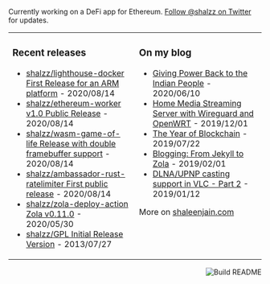 Currently working on a DeFi app for Ethereum. [Follow @shalzz on Twitter](https://twitter.com/shalzzj) for updates.

<table><tr><td valign="top" style="width: 50%;">

### Recent releases
<!-- recent_releases starts -->
* [shalzz/lighthouse-docker First Release for an ARM platform](https://github.com/shalzz/lighthouse-docker/releases/tag/v0.1) - 2020/08/14
* [shalzz/ethereum-worker v1.0 Public Release](https://github.com/shalzz/ethereum-worker/releases/tag/v1.0) - 2020/08/14
* [shalzz/wasm-game-of-life Release with double framebuffer support](https://github.com/shalzz/wasm-game-of-life/releases/tag/v1.0) - 2020/08/14
* [shalzz/ambassador-rust-ratelimiter First public release](https://github.com/shalzz/ambassador-rust-ratelimiter/releases/tag/v0.2) - 2020/08/14
* [shalzz/zola-deploy-action Zola v0.11.0](https://github.com/shalzz/zola-deploy-action/releases/tag/v0.11.0) - 2020/05/30
* [shalzz/GPL Initial Release Version](https://github.com/shalzz/GPL/releases/tag/v1.00) - 2013/07/27
<!-- recent_releases ends -->
</td><td valign="top" style="width: 50%;">

### On my blog
<!-- blog starts -->
* [Giving Power Back to the Indian People](https://shaleenjain.com/blog/federal-system-india/) - 2020/06/10
* [Home Media Streaming Server with Wireguard and OpenWRT](https://shaleenjain.com/blog/streaming-server/) - 2019/12/01
* [The Year of Blockchain](https://shaleenjain.com/blog/the-year-of-blockchain/) - 2019/07/22
* [Blogging: From Jekyll to Zola](https://shaleenjain.com/blog/switching-blog-to-zola/) - 2019/02/01
* [DLNA/UPNP casting support in VLC - Part 2](https://shaleenjain.com/blog/vlc-dlna-support-2/) - 2019/01/12
<!-- blog ends -->
More on [shaleenjain.com](https://shaleenjain.com/)
</td></tr></table>

<a href="https://github.com/shalzz/shalzz/actions"><img src="https://github.com/shalzz/shalzz/workflows/Build%20README/badge.svg" align="right" alt="Build README"></a>
